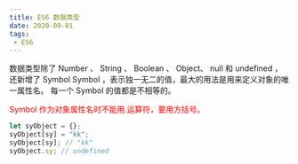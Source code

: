 ```yaml
---
title: ES6 数据类型
date: 2020-09-01
tags:
 - ES6
---
```


数据类型除了 Number 、 String 、 Boolean 、 Object、 null 和 undefined ，还新增了 Symbol 
Symbol ，表示独一无二的值，最大的用法是用来定义对象的唯一属性名。 每一个 Symbol 的值都是不相等的。

<p style="color:red">Symbol 作为对象属性名时不能用.运算符，要用方括号。</p>

```js
let syObject = {}; 
syObject[sy] = "kk"; 
syObject[sy]; // "kk" 
syObject.sy; // undefined
```